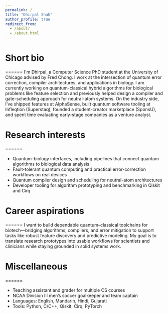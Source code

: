 ```yaml
---
permalink: /
title: "Dhirpal Shah"
author_profile: true
redirect_from:
  - /about/
  - /about.html
---
```


# Short bio
======
I'm Dhirpal, a Computer Science PhD student at the University of Chicago advised by Fred Chong. I work at the intersection of quantum error correction, compiler architectures, and applications in biology. I am currently working on quantum-classical hybrid algorithms for biological problems like feature selection and previously helped design a compiler and gate-scheduling approach for neutral-atom systems. On the industry side, I’ve shipped features at AlphaSense, built quantum software tooling at Infleqtion (Superstaq), founded a student-creator marketplace (SponsU), and spent time evaluating early-stage companies as a venture analyst.

# Research interests
======
- Quantum–biology interfaces, including pipelines that connect quantum algorithms to biological data analysis 
- Fault-tolerant quantum computing and practical error-correction workflows on real devices  
- Quantum compiler design and scheduling for neutral-atom architectures
- Developer tooling for algorithm prototyping and benchmarking in Qiskit and Cirq

# Career aspirations
======
I want to build dependable quantum–classical toolchains for biotech—bridging algorithms, compilers, and error mitigation to support tasks like robust feature discovery and predictive modeling. My goal is to translate research prototypes into usable workflows for scientists and clinicians while staying grounded in solid systems work.

# Miscellaneous
======
- Teaching assistant and grader for multiple CS courses  
- NCAA Division III men’s soccer goalkeeper and team captain  
- Languages: English, Mandarin, Hindi, Gujarati
- Tools: Python, C/C++, Qiskit, Cirq, PyTorch
